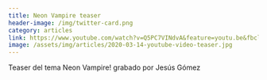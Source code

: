 ```yaml
---
title: Neon Vampire teaser
header-image: /img/twitter-card.png
category: articles
link: https://www.youtube.com/watch?v=Q5PC7VINdvA&feature=youtu.be&fbclid=IwAR0ZRwhXVmjiHeN6UqH47D1Ef20m3T5ZT12Sm1qR8PCmNUwFElLUTcgLRcE
image: /assets/img/articles/2020-03-14-youtube-video-teaser.jpg
---
```

Teaser del tema Neon Vampire! grabado por Jesús Gómez
